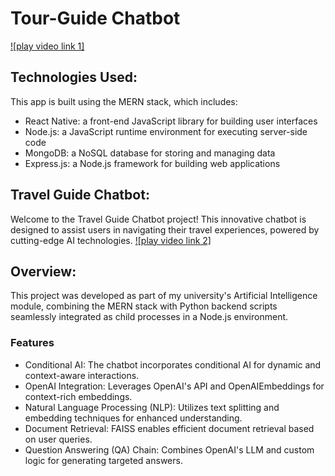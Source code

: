 # Tour-Guide Chatbot

[![play video link 1]](https://drive.google.com/file/d/1lzdbF8-jLqA895cHYiBJpxZnfeE6Aa4t/view?usp=sharing)

## Technologies Used:
This app is built using the MERN stack, which includes:
- React Native: a front-end JavaScript library for building user interfaces
- Node.js: a JavaScript runtime environment for executing server-side code
- MongoDB: a NoSQL database for storing and managing data
- Express.js: a Node.js framework for building web applications

## Travel Guide Chatbot:
Welcome to the Travel Guide Chatbot project! This innovative chatbot is designed to assist users in navigating their travel experiences, powered by cutting-edge AI technologies.
[![play video link 2]](https://drive.google.com/file/d/1-QY81iDWH-CUV_-F1n8xg7HOH8q7KawS/view?usp=sharing)

## Overview:
This project was developed as part of my university's Artificial Intelligence module, combining the MERN stack with Python backend scripts seamlessly integrated as child processes in a Node.js environment.
### Features
- Conditional AI: The chatbot incorporates conditional AI for dynamic and context-aware interactions.
- OpenAI Integration: Leverages OpenAI's API and OpenAIEmbeddings for context-rich embeddings.
- Natural Language Processing (NLP): Utilizes text splitting and embedding techniques for enhanced understanding.
- Document Retrieval: FAISS enables efficient document retrieval based on user queries.
- Question Answering (QA) Chain: Combines OpenAI's LLM and custom logic for generating targeted answers.
